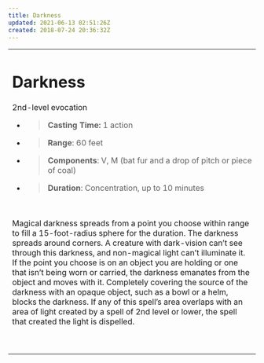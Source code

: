 ```yaml
---
title: Darkness
updated: 2021-06-13 02:51:26Z
created: 2018-07-24 20:36:32Z
---
```


<table><tbody><tr class="odd"><td><h1 id="darkness"><strong>Darkness</strong></h1><p>2nd-level evocation</p><ul><li><blockquote><p><strong>Casting Time:</strong> 1 action</p></blockquote></li><li><blockquote><p><strong>Range</strong>: 60 feet</p></blockquote></li><li><blockquote><p><strong>Components</strong>: V, M (bat fur and a drop of pitch or piece of coal)</p></blockquote></li><li><blockquote><p><strong>Duration</strong>: Concentration, up to 10 minutes</p></blockquote></li></ul><p> </p><p>Magical darkness spreads from a point you choose within range to fill a 15-foot-radius sphere for the duration. The darkness spreads around corners. A creature with dark-vision can’t see through this darkness, and non-magical light can’t illuminate it. If the point you choose is on an object you are holding or one that isn’t being worn or carried, the darkness emanates from the object and moves with it. Completely covering the source of the darkness with an opaque object, such as a bowl or a helm, blocks the darkness. If any of this spell’s area overlaps with an area of light created by a spell of 2nd level or lower, the spell that created the light is dispelled.</p><p> </p></td></tr></tbody></table>